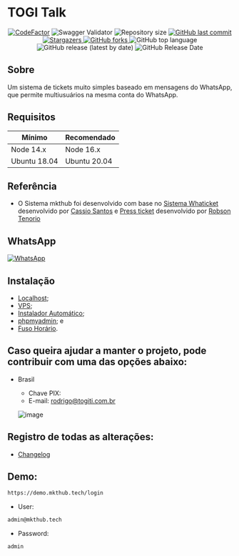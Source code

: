 # TOGI Talk

<p align="center">
  <a href="https://www.codefactor.io/repository/github/rtenorioh/press-ticket"><img src="https://www.codefactor.io/repository/github/rtenorioh/press-ticket/badge" alt="CodeFactor" /></a>

  <img alt="Swagger Validator" src="https://img.shields.io/swagger/valid/3.0?specUrl=https%3A%2F%2Fraw.githubusercontent.com%2Frtenorioh%2FPress-Ticket%2Fmain%2Fbackend%2Fsrc%2Fswagger.json">

  <img alt="Repository size" src="https://img.shields.io/github/repo-size/rtenorioh/Press-Ticket">

  <a href="https://github.com/rtenorioh/Press-Ticket/commits/master">
    <img alt="GitHub last commit" src="https://img.shields.io/github/last-commit/rtenorioh/Press-Ticket">
  </a>
      
   <a href="https://github.com/rtenorioh/Press-Ticket/stargazers">
    <img alt="Stargazers" src="https://img.shields.io/github/stars/rtenorioh/Press-Ticket">
  </a>

  <a href="https://github.com/rtenorioh/Press-Ticket/network">
    <img alt="GitHub forks" src="https://img.shields.io/github/forks/rtenorioh/Press-Ticket">
  </a>

  <img alt="GitHub top language" src="https://img.shields.io/github/languages/top/rtenorioh/Press-Ticket">

  <img alt="GitHub release (latest by date)" src="https://img.shields.io/github/v/release/rtenorioh/Press-Ticket">

  <img alt="GitHub Release Date" src="https://img.shields.io/github/release-date/rtenorioh/Press-Ticket">
</p>

## Sobre

Um sistema de tickets muito simples baseado em mensagens do WhatsApp, que permite multiusuários na mesma conta do WhatsApp.

## Requisitos

| Mínimo | Recomendado |
| --- | --- |
| Node 14.x | Node 16.x |
| Ubuntu 18.04 | Ubuntu 20.04 |
## Referência

- O Sistema mkthub foi desenvolvido com base no [Sistema Whaticket](https://github.com/canove/whaticket) desenvolvido por [Cassio Santos](https://github.com/canove) e [Press ticket](https://github.com/rtenorioh/Press-Ticket) desenvolvido por [Robson Tenorio](https://github.com/rtenorioh)


## WhatsApp

<a href="http://wa.me/5517991565280">
    <img alt="WhatsApp" src="https://img.shields.io/badge/WhatsApp-25D366?style=for-the-badge&logo=whatsapp&logoColor=white">
</a>

## Instalação

- [Localhost](https://github.com/digaovaa/Press-Ticket/blob/main/docs/INSTALL_localhost.md);
- [VPS](https://github.com/digaovaa/Press-Ticket/blob/main/docs/INSTALL_VPS.md);
- [Instalador Automático](https://github.com/digaovaa/automatico_press);
- [phpmyadmin](https://github.com/digaovaa/Press-Ticket/blob/main/docs/INSTALL_phpmyadmin.md); e
- [Fuso Horário](https://github.com/digaovaa/Press-Ticket/blob/main/docs/INSTALL_horarioVPS.mdd).


## Caso queira ajudar a manter o projeto, pode contribuir com uma das opções abaixo: 
- Brasil
    - Chave PIX:
     - E-mail: rodrigo@togiti.com.br
  
  ![image](https://github.com/digaovaa/Press-Ticket/assets/23559774/326c39db-e9c7-4b59-aad9-6ef5b716190a)

## Registro de todas as alterações:

- [Changelog](https://github.com/digaovaa/Press-Ticket/blob/main/docs/CHANGELOG.md)

## Demo:

```bash
https://demo.mkthub.tech/login
```  

* User: 
```bash
admin@mkthub.tech
```
* Password: 
```bash
admin
```
   
